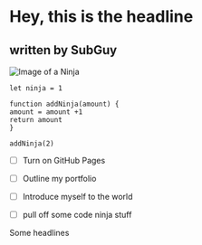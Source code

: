 # Hey, this is the headline
## written by SubGuy

![Image of a Ninja](https://img.freepik.com/free-vector/cute-ninja-with-kunai-cartoon-flat-cartoon-style_138676-2760.jpg?w=996&t=st=1688137727~exp=1688138327~hmac=57232c02fdea72d48ccfa2e06c5308dea137d239db69ee1a65071d841a40b10a)


```
let ninja = 1

function addNinja(amount) {
amount = amount +1
return amount
}

addNinja(2)
```


- [ ] Turn on GitHub Pages
- [ ] Outline my portfolio
- [ ] Introduce myself to the world
- [ ] pull off some code ninja stuff


Some headlines
